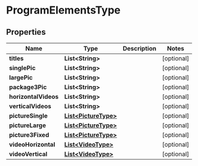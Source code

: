 

# ProgramElementsType


## Properties

Name | Type | Description | Notes
------------ | ------------- | ------------- | -------------
**titles** | **List&lt;String&gt;** |  |  [optional]
**singlePic** | **List&lt;String&gt;** |  |  [optional]
**largePic** | **List&lt;String&gt;** |  |  [optional]
**package3Pic** | **List&lt;String&gt;** |  |  [optional]
**horizontalVideos** | **List&lt;String&gt;** |  |  [optional]
**verticalVideos** | **List&lt;String&gt;** |  |  [optional]
**pictureSingle** | [**List&lt;PictureType&gt;**](PictureType.md) |  |  [optional]
**pictureLarge** | [**List&lt;PictureType&gt;**](PictureType.md) |  |  [optional]
**picture3Fixed** | [**List&lt;PictureType&gt;**](PictureType.md) |  |  [optional]
**videoHorizontal** | [**List&lt;VideoType&gt;**](VideoType.md) |  |  [optional]
**videoVertical** | [**List&lt;VideoType&gt;**](VideoType.md) |  |  [optional]



